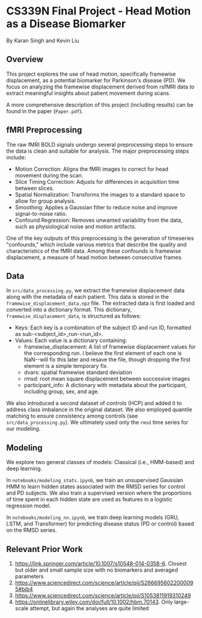 # CS339N Final Project - Head Motion as a Disease Biomarker

By Karan Singh and Kevin Liu

## Overview

This project explores the use of head motion, specifically framewise displacement, as a potential biomarker for Parkinson's disease (PD). We focus on analyzing the framewise displacement derived from rsfMRI data to extract meaningful insights about patient movement during scans.

A more comprehensive description of this project (including results) can be found in the paper (`Paper.pdf`).

## fMRI Preprocessing

The raw fMRI BOLD signals undergo several preprocessing steps to ensure the data is clean and suitable for analysis. The major preprocessing steps include:

* Motion Correction: Aligns the fMRI images to correct for head movement during the scan.
* Slice Timing Correction: Adjusts for differences in acquisition time between slices.
* Spatial Normalization: Transforms the images to a standard space to allow for group analysis.
* Smoothing: Applies a Gaussian filter to reduce noise and improve signal-to-noise ratio.
* Confound Regression: Removes unwanted variability from the data, such as physiological noise and motion artifacts.
 
One of the key outputs of this preprocessing is the generation of timeseries "confounds," which include various metrics that describe the quality and characteristics of the fMRI data. Among these confounds is framewise displacement, a measure of head motion between consecutive frames.

## Data

In `src/data_processing.py`, we extract the framewise displacement data along with the metadata of each patient. This data is stored in the `framewise_displacement_data.npz` file. The extracted data is first loaded and converted into a dictionary format. This dictionary, `framewise_displacement_data`, is structured as follows:

* Keys: Each key is a combination of the subject ID and run ID, formatted as sub-<subject_id>_run-<run_id>.
* Values: Each value is a dictionary containing:
  * framewise_displacement: A list of framewise displacement values for the corresponding run. I believe the first element of each one is NaN--will fix this later and resave the file, though dropping the first element is a simple temporary fix.
  * dvars: spatial framewise standard deviation
  * rmsd: root mean square displacement between successive images
  * participant_info: A dictionary with metadata about the participant, including group, sex, and age.

We also introduced a second dataset of controls (HCP) and added it to address class imbalance in the original dataset. We also employed quantile matching to ensure consistency among controls (see `src/data_processing.py`). We ultimately used only the `rmsd` time series for our modeling.

## Modeling

We explore two general classes of models: Classical (i.e., HMM-based) and deep learning.

In `notebooks/modeling_stats.ipynb`, we train an unsupervised Gaussian HMM to learn hidden states associated with the RMSD series for control and PD subjects. We also train a supervised version where the proportions of time spent in each hidden state are used as features in a logistic regression model.

In `notebooks/modeling_nn.ipynb`, we train deep learning models (GRU, LSTM, and Transformer) for predicting disease status (PD or control) based on the RMSD series.
 
## Relevant Prior Work

1. https://link.springer.com/article/10.1007/s10548-014-0358-6. Closest but older and small sample size with no biomarkers and averaged parameters
2. https://www.sciencedirect.com/science/article/pii/S2666956022000095#bib4
3. https://www.sciencedirect.com/science/article/pii/S1053811919310249
4. https://onlinelibrary.wiley.com/doi/full/10.1002/hbm.70143. Only large-scale attempt, but again the analyses are quite limited
